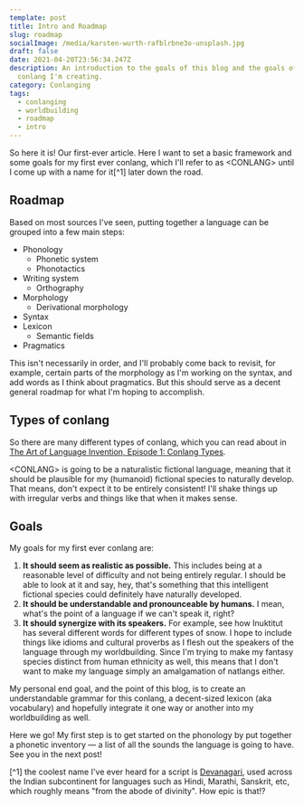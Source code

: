 ```yaml
---
template: post
title: Intro and Roadmap
slug: roadmap
socialImage: /media/karsten-wurth-rafblrbne3o-unsplash.jpg
draft: false
date: 2021-04-20T23:56:34.247Z
description: An introduction to the goals of this blog and the goals of the
  conlang I'm creating.
category: Conlanging
tags:
  - conlanging
  - worldbuilding
  - roadmap
  - intro
---
```


So here it is! Our first-ever article. Here I want to set a basic framework and some goals for my first ever conlang, which I'll refer to as \<CONLANG> until I come up with a name for it[^1] later down the road.

## Roadmap

Based on most sources I've seen, putting together a language can be grouped into a few main steps:

* Phonology
  * Phonetic system
  * Phonotactics
* Writing system
  * Orthography
* Morphology
  * Derivational morphology
* Syntax
* Lexicon
  * Semantic fields
* Pragmatics

This isn't necessarily in order, and I'll probably come back to revisit, for example, certain parts of the morphology as I'm working on the syntax, and add words as I think about pragmatics. But this should serve as a decent general roadmap for what I'm hoping to accomplish.

## Types of conlang

So there are many different types of conlang, which you can read about in [The Art of Language Invention, Episode 1: Conlang Types](https://youtu.be/Mxmc8zo5Jns?list=PLyfe6tMeBf5W_O3YDqDnk4gqlMODILPpe).

\<CONLANG> is going to be a naturalistic fictional language, meaning that it should be plausible for my (humanoid) fictional species to naturally develop. That means, don't expect it to be entirely consistent! I'll shake things up with irregular verbs and things like that when it makes sense.

## Goals

My goals for my first ever conlang are:

1. **It should seem as realistic as possible.** This includes being at a reasonable level of difficulty and not being entirely regular. I should be able to look at it and say, hey, that's something that this intelligent fictional species could definitely have naturally developed.
2. **It should be understandable and pronounceable by humans.** I mean, what's the point of a language if we can't speak it, right?
3. **It should synergize with its speakers.** For example, see how Inuktitut has several different words for different types of snow. I hope to include things like idioms and cultural proverbs as I flesh out the speakers of the language through my worldbuilding. Since I'm trying to make my fantasy species distinct from human ethnicity as well, this means that I don't want to make my language simply an amalgamation of natlangs either.

My personal end goal, and the point of this blog, is to create an understandable grammar for this conlang, a decent-sized lexicon (aka vocabulary) and hopefully integrate it one way or another into my worldbuilding as well.

Here we go! My first step is to get started on the phonology by put together a phonetic inventory — a list of all the sounds the language is going to have. See you in the next post!

[^1] the coolest name I've ever heard for a script is [Devanagari](https://en.wikipedia.org/wiki/Devanagari), used across the Indian subcontinent for languages such as Hindi, Marathi, Sanskrit, etc, which roughly means "from the abode of divinity". How epic is that!?